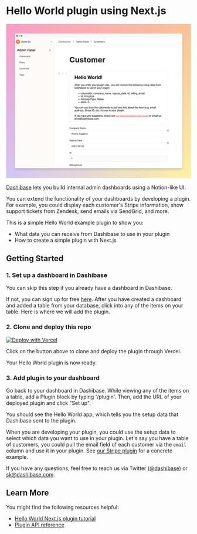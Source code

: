 # Hello World plugin using Next.js

![Hello World plugin block](/public/hello-world-plugin-block.png)

[Dashibase](https://dashibase.com/) lets you build internal admin dashboards using a Notion-like UI. 

You can extend the functionality of your dashboards by developing a plugin. For example, you could display each customer's Stripe information, show support tickets from Zendesk, send emails via SendGrid, and more.

This is a simple Hello World example plugin to show you:

- What data you can receive from Dashibase to use in your plugin
- How to create a simple plugin with Next.js

## Getting Started

### 1. Set up a dashboard in Dashibase

You can skip this step if you already have a dashboard in Dashibase. 

If not, you can sign up for free [here](https://dashibase.com/). After you have created a dashboard and added a table from your database, click into any of the items on your table. Here is where we will add the plugin.

### 2. Clone and deploy this repo

[![Deploy with Vercel](https://vercel.com/button)](https://vercel.com/new/clone?repository-url=https%3A%2F%2Fgithub.com%2FDashibase%2Fhello-world-nextjs)

Click on the button above to clone and deploy the plugin through Vercel.

Your Hello World plugin is now ready.

### 3. Add plugin to your dashboard

Go back to your dashboard in Dashibase. While viewing any of the items on a table, add a Plugin block by typing '/plugin'. Then, add the URL of your deployed plugin and click "Set up".

You should see the Hello World app, which tells you the setup data that Dashibase sent to the plugin. 

When you are developing your plugin, you could use the setup data to select which data you want to use in your plugin. Let's say you have a table of customers, you could pull the email field of each customer via the `email` column and use it in your plugin. See [our Stripe plugin](https://github.com/Dashibase/dashibase-stripe-customer-plugin) for a concrete example.

If you have any questions, feel free to reach us via Twitter ([@dashibase](https://twitter.com/dashibase)) or sk@dashibase.com.

## Learn More

You might find the following resources helpful:

- [Hello World Next.js plugin tutorial](https://dashibase.com/docs/hello-world-nextjs-plugin/)
- [Plugin API reference](https://dashibase.com/docs/plugin-api-reference)

